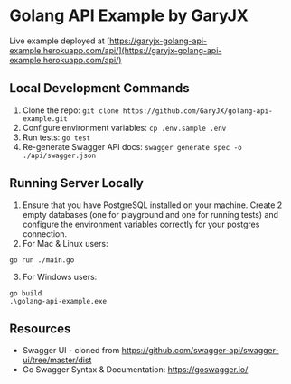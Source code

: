 # Golang API Example by GaryJX

Live example deployed at [https://garyjx-golang-api-example.herokuapp.com/api/](https://garyjx-golang-api-example.herokuapp.com/api/)

## Local Development Commands

1. Clone the repo: `git clone https://github.com/GaryJX/golang-api-example.git`
2. Configure environment variables: `cp .env.sample .env`
3. Run tests: `go test`
4. Re-generate Swagger API docs: `swagger generate spec -o ./api/swagger.json`

## Running Server Locally

1. Ensure that you have PostgreSQL installed on your machine. Create 2 empty databases (one for playground and one for running tests) and configure the environment variables correctly for your postgres connection.
2. For Mac & Linux users:

```
go run ./main.go
```

3. For Windows users:

```
go build
.\golang-api-example.exe
```

## Resources

- Swagger UI - cloned from https://github.com/swagger-api/swagger-ui/tree/master/dist
- Go Swagger Syntax & Documentation: https://goswagger.io/
